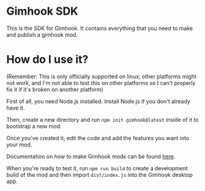 # Gimhook SDK

This is the SDK for Gimhook. It contains everything that you need to make and publish a gimhook mod.

# How do I use it?

(Remember: This is only officially supported on linux; other platforms might not work, and I'm not able to test this on other platforms so I can't properly fix it if it's broken on another platform)

First of all, you need Node.js installed. Install Node.js if you don't already have it.

Then, create a new directory and run `npm init gimhook@latest` inside of it to bootstrap a new mod.

Once you've created it, edit the code and add the features you want into your mod.

Documentation on how to make Gimhook mods can be found [here](../docs/index.md).

When you're ready to test it, run `npm run build` to create a development build of the mod and then import `dist/index.js` into the Gimhook desktop app.
